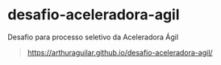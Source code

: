 # desafio-aceleradora-agil
 Desafio para processo seletivo da Aceleradora Ágil

 > https://arthuraguilar.github.io/desafio-aceleradora-agil/ 

